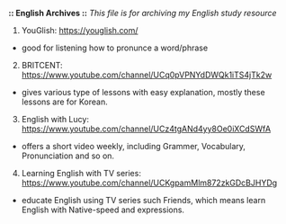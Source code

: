 **:: English Archives ::**
*This file is for archiving my English study resource*

1. YouGlish: https://youglish.com/
- good for listening how to pronunce a word/phrase

2. BRITCENT: https://www.youtube.com/channel/UCq0pVPNYdDWQk1iTS4jTk2w
- gives various type of lessons with easy explanation, mostly these lessons are for Korean.

3. English with Lucy: https://www.youtube.com/channel/UCz4tgANd4yy8Oe0iXCdSWfA
- offers a short video weekly, including Grammer, Vocabulary, Pronunciation and so on.

4. Learning English with TV series: https://www.youtube.com/channel/UCKgpamMlm872zkGDcBJHYDg
- educate English using TV series such Friends, which means learn English with Native-speed and expressions.
